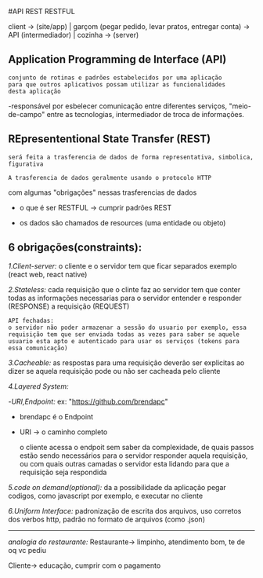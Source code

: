 #API REST RESTFUL

client -> (site/app) |
garçom (pegar pedido, levar pratos, entregar conta) -> API (intermediador) |
cozinha -> (server)

## Application Programming de Interface (API)
    conjunto de rotinas e padrões estabelecidos por uma aplicação
    para que outros aplicativos possam utilizar as funcionalidades
    desta aplicação


-responsável por esbelecer comunicação entre diferentes serviços, "meio-de-campo" entre as tecnologias, intermediador de troca de informações.




## REpresententional State Transfer (REST)
    será feita a trasferencia de dados de forma representativa, simbolica, figurativa

    A trasferencia de dados geralmente usando o protocolo HTTP

com algumas "obrigações" nessas trasferencias de dados

- o que é ser RESTFUL -> cumprir padrões REST

- os dados são chamados de resources (uma entidade ou objeto)


## 6 obrigações(constraints): ##

_1.Client-server:_
    o cliente e o servidor tem que ficar separados
    exemplo (react web, react native)

_2.Stateless:_
    cada requisição que o clinte faz ao servidor tem que conter todas as informações necessarias para o servidor entender e responder (RESPONSE) a requisição (REQUEST)

    API fechadas:
    o servidor não poder armazenar a sessão do usuario por exemplo, essa requisição tem que ser enviada todas as vezes para saber se aquele usuario esta apto e autenticado para usar os serviços (tokens para essa comunicação)

_3.Cacheable:_
    as respostas para uma requisição deverão ser explicitas ao dizer se aquela requisição pode ou não ser cacheada pelo cliente

_4.Layered System:_

-_URI,Endpoint:_
ex: "https://github.com/brendapc"
- brendapc é o Endpoint
- URI -> o caminho completo

    o cliente acessa o endpoit sem saber da complexidade, 
    de quais passos estão sendo necessários para o servidor responder aquela requisição,
    ou com quais outras camadas o servidor esta lidando para que a requisição seja respondida

_5.code on demand(optional):_
 da a possibilidade da aplicação pegar codigos,
 como javascript por exemplo, e executar no cliente

_6.Uniform Interface:_
    padronização de escrita dos arquivos, 
    uso corretos dos verbos http,
    padrão no formato de arquivos (como .json)
    
---------------------------------------
_analogia do restaurante:_
Restaurante->
limpinho,
atendimento bom,
te de oq vc pediu

Cliente->
educação,
cumprir com o pagamento
